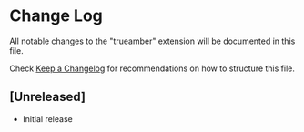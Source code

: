 # Change Log

All notable changes to the "trueamber" extension will be documented in this file.

Check [Keep a Changelog](http://keepachangelog.com/) for recommendations on how to structure this file.

## [Unreleased]

- Initial release
